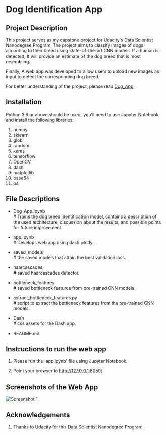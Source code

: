 # Dog Identification App

## Project Description
This project serves as my capstone project for Udacity's Data Scientist Nanodegree Program, The project aims to classify images of dogs according to their breed using state-of-the-art CNN models. If a human is detected, It will provide an estimate of the dog breed that is most resembling.
 
Finally, A web app was developed to allow users to upload new images as input to detect the corresponding dog breed.

For better understanding of the project, please read [Dog_App](https://github.com/mbahaay/Dog-Identification-App/blob/main/Dog_App.ipynb)

## Installation
Python 3.6 or above should be used, you’ll need to use Jupyter Notebook and install the following libraries:

1.	numpy
2. sklearn
3. glob
4. random
5. keras
6. tensorflow
7. OpenCV
8. dash
9. matplotlib
10. base64
11. os

## File Descriptions

- Dog_App.ipynb<br> # Trains the dog breed identification model, contains a description of the used architecture, discussion about the results, and possible points for future improvement.

- app.ipynb<br> # Develops web app using dash plotly.

- saved_models<br> # the saved models that attain the best validation loss.

- haarcascades<br> # saved haarcascades detector.

- bottleneck_features<br> # saved bottleneck features from pre-trained CNN models.

- extract_bottleneck_features.py<br> # script to extract the bottleneck features from the pre-trained CNN models.

- Dash<br> #  css assets for the Dash app.

- README.md<br>

## Instructions to run the web app

1. Please run the 'app.ipynb' file using Jupyter Notebook.

2. Point your browser to http://127.0.0.1:8050/

## Screenshots of the Web App

![Screenshot 1](https://github.com/mbahaay/Dog-Identification-App/tree/main/Screenshots/App_Sample.png)

## Acknowledgements

1. Thanks to [Udacity](https://www.udacity.com/) for this Data Scientist Nanodegree Program.

